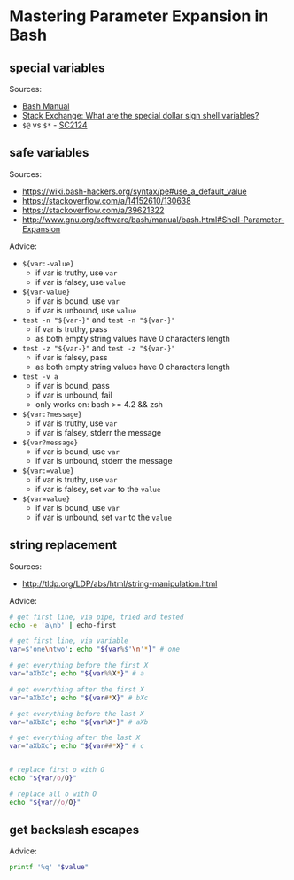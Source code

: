# Mastering Parameter Expansion in Bash

## special variables

Sources:

-   [Bash Manual](https://www.gnu.org/software/bash/manual/bash.html#Special-Parameters)
-   [Stack Exchange: What are the special dollar sign shell variables?](https://stackoverflow.com/a/5163260/130638)
-   `$@` vs `$*` - [SC2124](https://github.com/koalaman/shellcheck/wiki/SC2124)

## safe variables

Sources:

-   https://wiki.bash-hackers.org/syntax/pe#use_a_default_value
-   https://stackoverflow.com/a/14152610/130638
-   https://stackoverflow.com/a/39621322
-   http://www.gnu.org/software/bash/manual/bash.html#Shell-Parameter-Expansion

Advice:

-   `${var:-value}`
    -   if var is truthy, use `var`
    -   if var is falsey, use `value`
-   `${var-value}`
    -   if var is bound, use `var`
    -   if var is unbound, use `value`
-   `test -n "${var-}"` and `test -n "${var-}"`
    -   if var is truthy, pass
    -   as both empty string values have 0 characters length
-   `test -z "${var-}"` and `test -z "${var-}"`
    -   if var is falsey, pass
    -   as both empty string values have 0 characters length
-   `test -v a`
    -   if var is bound, pass
    -   if var is unbound, fail
    -   only works on: bash >= 4.2 && zsh
-   `${var:?message}`
    -   if var is truthy, use `var`
    -   if var is falsey, stderr the message
-   `${var?message}`
    -   if var is bound, use `var`
    -   if var is unbound, stderr the message
-   `${var:=value}`
    -   if var is truthy, use `var`
    -   if var is falsey, set `var` to the `value`
-   `${var=value}`
    -   if var is bound, use `var`
    -   if var is unbound, set `var` to the `value`

## string replacement

Sources:

-   http://tldp.org/LDP/abs/html/string-manipulation.html

Advice:

```bash
# get first line, via pipe, tried and tested
echo -e 'a\nb' | echo-first

# get first line, via variable
var=$'one\ntwo'; echo "${var%$'\n'*}" # one

# get everything before the first X
var="aXbXc"; echo "${var%%X*}" # a

# get everything after the first X
var="aXbXc"; echo "${var#*X}" # bXc

# get everything before the last X
var="aXbXc"; echo "${var%X*}" # aXb

# get everything after the last X
var="aXbXc"; echo "${var##*X}" # c


# replace first o with O
echo "${var/o/O}"

# replace all o with O
echo "${var//o/O}"
```

## get backslash escapes

Advice:

```bash
printf '%q' "$value"
```
